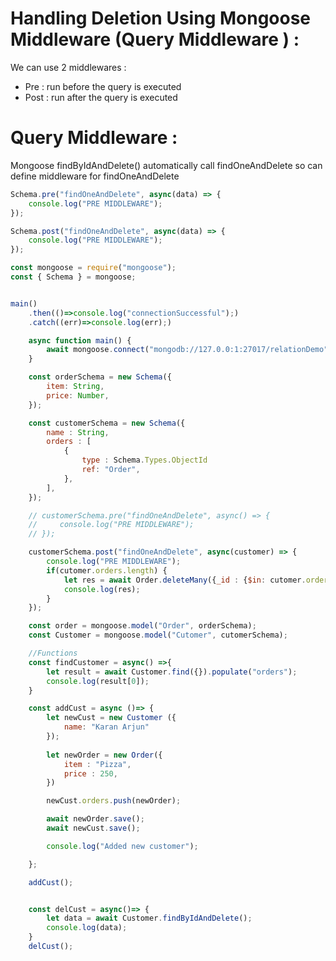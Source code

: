 # Handling Deletion Using Mongoose Middleware (Query Middleware ) :

We can use 2 middlewares : 
- Pre : run before the query is executed
- Post : run after the query is executed

# Query Middleware : 
Mongoose findByIdAndDelete() automatically call findOneAndDelete so can define middleware for findOneAndDelete
```js
Schema.pre("findOneAndDelete", async(data) => {
    console.log("PRE MIDDLEWARE");
});
```

```js
Schema.post("findOneAndDelete", async(data) => {
    console.log("PRE MIDDLEWARE");
});
```

```js
const mongoose = require("mongoose");
const { Schema } = mongoose;


main()
    .then(()=>console.log("connectionSuccessful");)
    .catch((err)=>console.log(err);)

    async function main() {
        await mongoose.connect("mongodb://127.0.0:1:27017/relationDemo");
    }

    const orderSchema = new Schema({
        item: String,
        price: Number,
    });

    const customerSchema = new Schema({
        name : String,
        orders : [
            {
                type : Schema.Types.ObjectId
                ref: "Order",
            },
        ],
    });

    // customerSchema.pre("findOneAndDelete", async() => {
    //     console.log("PRE MIDDLEWARE");
    // });

    customerSchema.post("findOneAndDelete", async(customer) => {
        console.log("PRE MIDDLEWARE");
        if(cutomer.orders.length) {
            let res = await Order.deleteMany({_id : {$in: cutomer.orders}});
            console.log(res);
        }
    });

    const order = mongoose.model("Order", orderSchema);
    const Customer = mongoose.model("Cutomer", cutomerSchema);

    //Functions
    const findCustomer = async() =>{
        let result = await Customer.find({}).populate("orders");
        console.log(result[0]);
    }

    const addCust = async ()=> {
        let newCust = new Customer ({
            name: "Karan Arjun"
        });
        
        let newOrder = new Order({
            item : "Pizza",
            price : 250,
        })

        newCust.orders.push(newOrder);

        await newOrder.save();
        await newCust.save();

        console.log("Added new customer");

    };

    addCust();


    const delCust = async()=> {
        let data = await Customer.findByIdAndDelete();
        console.log(data);
    }
    delCust();

```